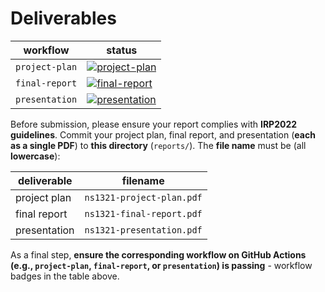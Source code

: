 # Deliverables

| workflow | status |
| - | - |
| `project-plan` | [![project-plan](https://github.com/ese-msc-2021/irp-ns1321/actions/workflows/project-plan.yml/badge.svg)](https://github.com/ese-msc-2021/irp-ns1321/actions/workflows/project-plan.yml) |
| `final-report` | [![final-report](https://github.com/ese-msc-2021/irp-ns1321/actions/workflows/final-report.yml/badge.svg)](https://github.com/ese-msc-2021/irp-ns1321/actions/workflows/final-report.yml) |
| `presentation` | [![presentation](https://github.com/ese-msc-2021/irp-ns1321/actions/workflows/presentation.yml/badge.svg)](https://github.com/ese-msc-2021/irp-ns1321/actions/workflows/presentation.yml) |

Before submission, please ensure your report complies with **IRP2022 guidelines**. Commit your project plan, final report, and presentation (**each as a single PDF**) to **this directory** (`reports/`). The **file name** must be (all **lowercase**):

| deliverable | filename |
| - | - |
| project plan | `ns1321-project-plan.pdf` |
| final report | `ns1321-final-report.pdf` |
| presentation | `ns1321-presentation.pdf` |

As a final step, **ensure the corresponding workflow on GitHub Actions (e.g., `project-plan`, `final-report`, or `presentation`) is passing** - workflow badges in the table above.
